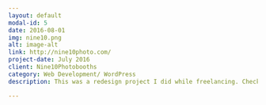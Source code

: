 ```yaml
---
layout: default
modal-id: 5
date: 2016-08-01
img: nine10.png
alt: image-alt
link: http://nine10photo.com/
project-date: July 2016
client: Nine10Photobooths
category: Web Development/ WordPress
description: This was a redesign project I did while freelancing. Check it out <a href="http://nine10photo.com/">HERE</a>. <br>My goal for this project was to ensure the site was mobile friendly while modernizing the layout and feel. I had to write some PHP to reorganize the theme template and used copious amounts of CSS to get the layout to be more user friendly, while maintaining a modern feel.<br> The template gave all pages a weird black border, and there was two different footers. A plugin loaded two versions of jQuery and displayed a waring message on Chrome when trying to login. These were some of the problems that I worked to resolve to ensure a seemless user experience.

---
```

